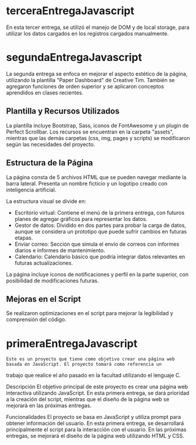 # terceraEntregaJavascript
En esta tercer entrega, se utilizó el manejo de DOM y de local storage, para utilizar los datos cargados en los registros cargados manualmente.

# segundaEntregaJavascript
La segunda entrega se enfoca en mejorar el aspecto estético de la página, utilizando la plantilla "Paper Dashboard" de Creative Tim. También se agregaron funciones de orden superior y se aplicaron conceptos aprendidos en clases recientes.

## Plantilla y Recursos Utilizados
La plantilla incluye Bootstrap, Sass, iconos de FontAwesome y un plugin de Perfect Scrollbar. Los recursos se encuentran en la carpeta "assets", mientras que las demás carpetas (css, img, pages y scripts) se modificaron según las necesidades del proyecto.

## Estructura de la Página
La página consta de 5 archivos HTML que se pueden navegar mediante la barra lateral. Presenta un nombre ficticio y un logotipo creado con inteligencia artificial.

La estructura visual se divide en:
- Escritorio virtual: Contiene el menú de la primera entrega, con futuros planes de agregar gráficos para representar los datos.
- Gestor de datos: Dividido en dos partes para probar la carga de datos, aunque se considera un prototipo que puede sufrir cambios en futuras etapas.
- Enviar correo: Sección que simula el envío de correos con informes diarios e informes de mantenimiento.
- Calendario: Calendario básico que podría integrar datos relevantes en futuras actualizaciones.

La página incluye iconos de notificaciones y perfil en la parte superior, con posibilidad de modificaciones futuras.

## Mejoras en el Script
Se realizaron optimizaciones en el script para mejorar la legibilidad y comprensión del código.

# primeraEntregaJavascript
    Este es un proyecto que tiene como objetivo crear una página web basada en JavaScript. El proyecto tomará como referencia un 
trabajo que realice el año pasado en la facultad utilizando el lenguaje C.

Descripción
    El objetivo principal de este proyecto es crear una página web interactiva utilizando JavaScript. En esta primera entrega, se 
dará prioridad a la creación del script, mientras que el diseño de la página web se mejorará en las próximas entregas.

Funcionalidades
    El proyecto se basa en JavaScript y utiliza prompt para obtener información del usuario.
    En esta primera entrega, se desarrollará principalmente el script para la interacción con el usuario.
    En las próximas entregas, se mejorará el diseño de la página web utilizando HTML y CSS.